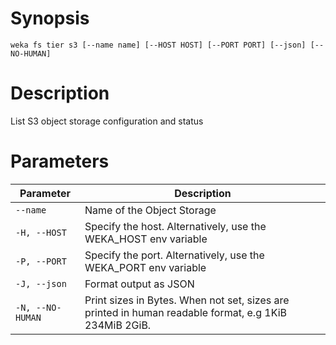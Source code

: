 # Synopsis

```weka fs tier s3 [--name name] [--HOST HOST] [--PORT PORT] [--json] [--NO-HUMAN]```

# Description

List S3 object storage configuration and status

# Parameters

| Parameter | Description |
| --------- | ----------- |
| `--name` | Name of the Object Storage |
| `-H, --HOST` | Specify the host. Alternatively, use the WEKA_HOST env variable |
| `-P, --PORT` | Specify the port. Alternatively, use the WEKA_PORT env variable |
| `-J, --json` | Format output as JSON |
| `-N, --NO-HUMAN` | Print sizes in Bytes. When not set, sizes are printed in human readable format, e.g 1KiB 234MiB 2GiB. |
